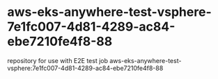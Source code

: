 # aws-eks-anywhere-test-vsphere-7e1fc007-4d81-4289-ac84-ebe7210fe4f8-88
repository for use with E2E test job aws-eks-anywhere-test-vsphere:7e1fc007-4d81-4289-ac84-ebe7210fe4f8-88
